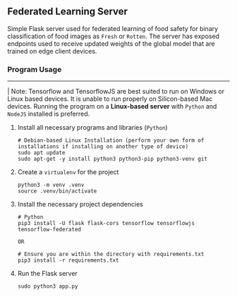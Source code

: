 ## Federated Learning Server
Simple Flask server used for federated learning of food safety for binary classification of food images as `Fresh` or `Rotten`. The server has exposed endpoints used to receive updated weights of the global model that are trained on edge client devices.

### Program Usage
---
| Note: Tensorflow and TensorflowJS are best suited to run on Windows or Linux based devices. It is unable to run properly on Silicon-based Mac devices. Running the program on a **Linux-based server** with `Python` and `NodeJS` installed is preferred.

1. Install all necessary programs and libraries (`Python`)
    ```
    # Debian-based Linux Installation (perform your own form of installations if installing on another type of device)
    sudo apt update
    sudo apt-get -y install python3 python3-pip python3-venv git
    ```
2. Create a `virtualenv` for the project
    ```
    python3 -m venv .venv
    source .venv/bin/activate
    ```
3. Install the necessary project dependencies
    ```
    # Python
    pip3 install -U flask flask-cors tensorflow tensorflowjs tensorflow-federated

    OR

    # Ensure you are within the directory with requirements.txt
    pip3 install -r requirements.txt 
    ```
4. Run the Flask server
    ```
    sudo python3 app.py
    ```